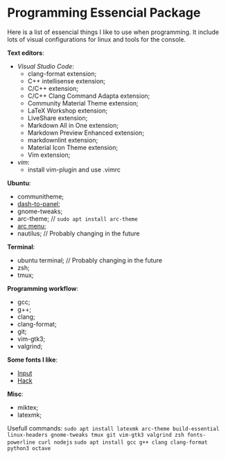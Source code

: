 # Programming Essencial Package

Here is a list of essencial things I like to use when programming. It include lots of visual
configurations for linux and tools for the console.

**Text editors**:
- _Visual Studio Code_:
  * clang-format extension;
  * C++ intellisense extension;
  * C/C++ extension;
  * C/C++ Clang Command Adapta extension;
  * Community Material Theme extension;
  * LaTeX Workshop extension;
  * LiveShare extension;
  * Markdown All in One extension;
  * Markdown Preview Enhanced extension;
  * markdownlint extension;
  * Material Icon Theme extension;
  * Vim extension;
- _vim_:
  * install vim-plugin and use .vimrc

**Ubuntu**:
- communitheme;
- [dash-to-panel;](https://extensions.gnome.org/extension/1160/dash-to-panel/)
- gnome-tweaks; 
- arc-theme; // `sudo apt install arc-theme`
- [arc menu;](https://extensions.gnome.org/extension/1228/arc-menu/)
- nautilus;  // Probably changing in the future

**Terminal**:
- ubuntu terminal; // Probably changing in the future
- zsh;
- tmux;

**Programming workflow**:
- gcc;
- g++;
- clang;
- clang-format;
- git;
- vim-gtk3;
- valgrind;

**Some fonts I like**:
 - [Input](https://input.fontbureau.com/preview/)
 - [Hack](https://sourcefoundry.org/hack/)

**Misc**:
- miktex;
- latexmk;


Usefull commands:
`sudo apt install latexmk arc-theme build-essential linux-headers gnome-tweaks tmux git vim-gtk3 valgrind zsh fonts-powerline curl nodejs`
`sudo apt install gcc g++ clang clang-format python3 octave`
